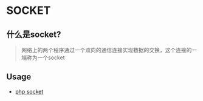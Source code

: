 # SOCKET



## 什么是socket?

> 网络上的两个程序通过一个双向的通信连接实现数据的交换，这个连接的一端称为一个socket



## Usage

* [php socket](/web/socket/2.1.md)



